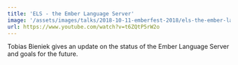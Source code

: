 ```yaml
---
title: 'ELS - the Ember Language Server'
image: '/assets/images/talks/2018-10-11-emberfest-2018/els-the-ember-language-server.png'
url: https://www.youtube.com/watch?v=t6ZQtP5rW2o
---
```


Tobias Bieniek gives an update on the status of the Ember Language Server and
goals for the future.
